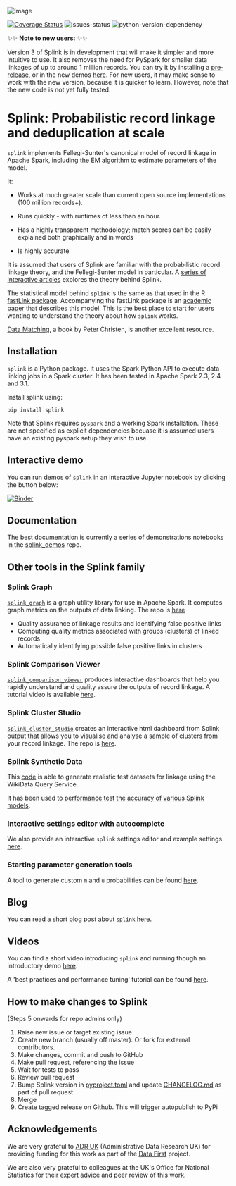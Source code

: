 ![image](https://user-images.githubusercontent.com/7570107/85285114-3969ac00-b488-11ea-88ff-5fca1b34af1f.png)

[![Coverage Status](https://coveralls.io/repos/github/moj-analytical-services/splink/badge.svg?branch=master)](https://coveralls.io/github/moj-analytical-services/splink?branch=master)
![issues-status](https://img.shields.io/github/issues-raw/moj-analytical-services/splink)
![python-version-dependency](https://img.shields.io/badge/python-%3E%3D3.6-blue)

✨✨ **Note to new users:** ✨✨

Version 3 of Splink is in development that will make it simpler and more intuitive to use.  It also removes the need for PySpark for smaller data linkages of up to around 1 million records.  You can try it by installing a [pre-release](https://pypi.org/project/splink/#history), or in the new demos [here](https://github.com/moj-analytical-services/splink_demos/tree/splink3_demos).  For new users, it may make sense to work with the new version, because it is quicker to learn.  However, note that the new code is not yet fully tested.


# Splink: Probabilistic record linkage and deduplication at scale

`splink` implements Fellegi-Sunter's canonical model of record linkage in Apache Spark, including the EM algorithm to estimate parameters of the model.

It:

- Works at much greater scale than current open source implementations (100 million records+).

- Runs quickly - with runtimes of less than an hour.

- Has a highly transparent methodology; match scores can be easily explained both graphically and in words

- Is highly accurate

It is assumed that users of Splink are familiar with the probabilistic record linkage theory, and the Fellegi-Sunter model in particular. A [series of interactive articles](https://www.robinlinacre.com/probabilistic_linkage/) explores the theory behind Splink.

The statistical model behind `splink` is the same as that used in the R [fastLink package](https://github.com/kosukeimai/fastLink). Accompanying the fastLink package is an [academic paper](http://imai.fas.harvard.edu/research/files/linkage.pdf) that describes this model. This is the best place to start for users wanting to understand the theory about how `splink` works.

[Data Matching](https://link.springer.com/book/10.1007/978-3-642-31164-2), a book by Peter Christen, is another excellent resource.

## Installation

`splink` is a Python package. It uses the Spark Python API to execute data linking jobs in a Spark cluster. It has been tested in Apache Spark 2.3, 2.4 and 3.1.

Install splink using:

`pip install splink`

Note that Splink requires `pyspark` and a working Spark installation. These are not specified as explicit dependencies becuase it is assumed users have an existing pyspark setup they wish to use.

## Interactive demo

You can run demos of `splink` in an interactive Jupyter notebook by clicking the button below:

[![Binder](https://mybinder.org/badge.svg)](https://mybinder.org/v2/gh/moj-analytical-services/splink_demos/master?urlpath=lab/tree/index.ipynb)

## Documentation

The best documentation is currently a series of demonstrations notebooks in the [splink_demos](https://github.com/moj-analytical-services/splink_demos) repo.

## Other tools in the Splink family

### Splink Graph

[`splink_graph`](https://github.com/moj-analytical-services/splink_graph) is a graph utility library for use in Apache Spark. It computes graph metrics on the outputs of data linking. The repo is [here](<(https://github.com/moj-analytical-services/splink_graph)>)

- Quality assurance of linkage results and identifying false positive links
- Computing quality metrics associated with groups (clusters) of linked records
- Automatically identifying possible false positive links in clusters


### Splink Comparison Viewer

[`splink_comparison_viewer`](https://github.com/moj-analytical-services/splink_comparison_viewer) produces interactive dashboards that help you rapidly understand and quality assure the outputs of record linkage.    A tutorial video is available [here](https://www.youtube.com/watch?v=DNvCMqjipis).

### Splink Cluster Studio

[`splink_cluster_studio`](http://github.com/moj-analytical-services/splink_cluster_studio) creates an interactive html dashboard from Splink output that allows you to visualise and analyse a sample of clusters from your record linkage. The repo is [here](http://github.com/moj-analytical-services/splink_cluster_studio).

### Splink Synthetic Data

This [code](https://github.com/moj-analytical-services/splink_synthetic_data) is able to generate realistic test datasets for linkage using the WikiData Query Service.

It has been used to [performance test the accuracy of various Splink models](https://www.robinlinacre.com/comparing_splink_models/).

### Interactive settings editor with autocomplete

We also provide an interactive `splink` settings editor and example settings [here](https://moj-analytical-services.github.io/splink_settings_editor/).

### Starting parameter generation tools

A tool to generate custom `m` and `u` probabilities can be found [here](https://www.robinlinacre.com/m_u_generator/).

## Blog

You can read a short blog post about `splink` [here](https://robinlinacre.com/introducing_splink/).

## Videos

You can find a short video introducing `splink` and running though an introductory demo [here](https://www.youtube.com/watch?v=_8lV2Lbd6Xs&feature=youtu.be&t=1295).

A 'best practices and performance tuning' tutorial can be found [here](https://www.youtube.com/watch?v=HzcqrRvXhCE).

## How to make changes to Splink

(Steps 5 onwards for repo admins only)

1. Raise new issue or target existing issue
2. Create new branch (usually off master).  Or fork for external contributors.
3. Make changes, commit and push to GitHub
4. Make pull request, referencing the issue
5. Wait for tests to pass
6. Review pull request
7. Bump Splink version in [pyproject.toml](https://github.com/moj-analytical-services/splink/blob/master/pyproject.toml) and update [CHANGELOG.md](https://github.com/moj-analytical-services/splink/blob/master/CHANGELOG.md) as part of pull request
8. Merge
9. Create tagged release on Github.  This will trigger autopublish to PyPi

## Acknowledgements

We are very grateful to [ADR UK](https://www.adruk.org/) (Administrative Data Research UK) for providing funding for this work as part of the [Data First](https://www.adruk.org/our-work/browse-all-projects/data-first-harnessing-the-potential-of-linked-administrative-data-for-the-justice-system-169/) project.

We are also very grateful to colleagues at the UK's Office for National Statistics for their expert advice and peer review of this work.
